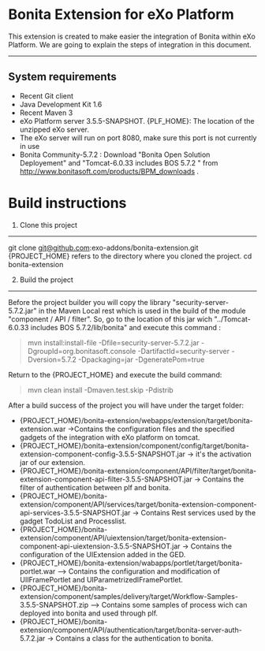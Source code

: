 Bonita Extension for eXo Platform
================

This extension is created to make easier the integration of Bonita within eXo Platform.
We are going to explain the steps of integration in this document.

-------------------
System requirements
-------------------
   
* Recent Git client
* Java Development Kit 1.6
* Recent Maven 3
* eXo Platform server 3.5.5-SNAPSHOT.  {PLF_HOME}: The location of the unzipped eXo server.
* The eXo server will run on port 8080, make sure this port is not currently in use
* Bonita Community-5.7.2 : Download "Bonita Open Solution Deployement" and "Tomcat-6.0.33 includes BOS 5.7.2 " from http://www.bonitasoft.com/products/BPM_downloads .

Build instructions
==================

1) Clone this project
-----------------------

git clone git@github.com:exo-addons/bonita-extension.git
{PROJECT_HOME} refers to the directory where you cloned the project.
cd bonita-extension

2) Build the project
-----------------------
Before the project builder you will copy the library "security-server-5.7.2.jar" in the Maven Local rest which is used in the build of the module "component / API / filter".
So, go to the location of this jar wich "../Tomcat-6.0.33 includes BOS 5.7.2/lib/bonita" and execute this command :

>mvn install:install-file  -Dfile=security-server-5.7.2.jar -DgroupId=org.bonitasoft.console -DartifactId=security-server -Dversion=5.7.2 -Dpackaging=jar -DgeneratePom=true

Return to the {PROJECT_HOME} and execute the build command:

>mvn clean install -Dmaven.test.skip -Pdistrib

After a build success of the project you will have under the target folder:

* {PROJECT_HOME}/bonita-extension/webapps/extension/target/bonita-extension.war  ->Contains the configuration files and the specified  gadgets of the integration with eXo platform on tomcat.
* {PROJECT_HOME}/bonita-extension/component/config/target/bonita-extension-component-config-3.5.5-SNAPSHOT.jar  -> it's the activation jar of our extension.
* {PROJECT_HOME}/bonita-extension/component/API/filter/target/bonita-extension-component-api-filter-3.5.5-SNAPSHOT.jar  -> Contains the filter of authentication between plf and bonita.
* {PROJECT_HOME}/bonita-extension/component/API/services/target/bonita-extension-component-api-services-3.5.5-SNAPSHOT.jar  -> Contains Rest services used by the gadget TodoList and Processlist.
* {PROJECT_HOME}/bonita-extension/component/API/uiextension/target/bonita-extension-component-api-uiextension-3.5.5-SNAPSHOT.jar -> Contains the configuration of the UIExtension added in the GED.
* {PROJECT_HOME}/bonita-extension/wabapps/portlet/target/bonita-portlet.war --> Contains the configuration and modification of UIIFramePortlet and UIParametrizedIFramePortlet.
* {PROJECT_HOME}/bonita-extension/component/samples/delivery/target/Workflow-Samples-3.5.5-SNAPSHOT.zip --> Contains some samples of process wich can deployed into  bonita and used through plf.
* {PROJECT_HOME}/bonita-extension/component/API/authentication/target/bonita-server-auth-5.7.2.jar -> Contains a class for the authentication to bonita.

 